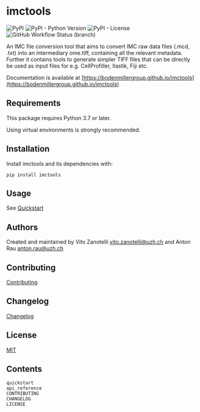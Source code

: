 # imctools

![PyPI](https://img.shields.io/pypi/v/imctools)
![PyPI - Python Version](https://img.shields.io/pypi/pyversions/imctools)
![PyPI - License](https://img.shields.io/pypi/l/imctools)
![GitHub Workflow Status (branch)](https://img.shields.io/github/workflow/status/BodenmillerGroup/imctools/test-and-deploy/master)

An IMC file conversion tool that aims to convert IMC raw data files (.mcd, .txt) into an intermediary ome.tiff, containing all the relevant metadata. Further it contains tools to generate simpler TIFF files that can be directly be used as input files for e.g. CellProfiller, Ilastik, Fiji etc.

Documentation is available at [https://bodenmillergroup.github.io/imctools](https://bodenmillergroup.github.io/imctools)

## Requirements

This package requires Python 3.7 or later.

Using virtual environments is strongly recommended.

## Installation

Install imctools and its dependencies with:

    pip install imctools

## Usage

See [Quickstart](https://bodenmillergroup.github.io/imctools/quickstart.html)

## Authors

Created and maintained by Vito Zanotelli [vito.zanotelli@uzh.ch](mailto:vito.zanotelli@uzh.ch) and Anton Rau [anton.rau@uzh.ch](mailto:anton.rau@uzh.ch)

## Contributing

[Contributing](https://bodenmillergroup.github.io/imctools/CONTRIBUTING.html)

## Changelog

[Changelog](https://bodenmillergroup.github.io/imctools/CHANGELOG.html)

## License

[MIT](https://bodenmillergroup.github.io/imctools/LICENSE.html)

## Contents

```{toctree}
quickstart
api_reference
CONTRIBUTING
CHANGELOG
LICENSE
```
